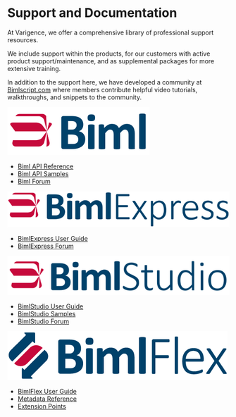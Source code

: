 # Support and Documentation

At Varigence, we offer a comprehensive library of professional support resources.

We include support within the products, for our customers with active product support/maintenance, and as supplemental packages for more extensive training.

In addition to the support here, we have developed a community at [Bimlscript.com](http://bimlscript.com) where members contribute helpful video tutorials, walkthroughs, and snippets to the community.

![Biml -h38px](content/images/biml.svg)

* [Biml API Reference](biml/api-reference/Varigence.Languages.Biml.AstRootNode.html)
* [Biml API Samples](biml/snippets/index.md)
* [Biml Forum](https://varigence.com/Forums?forumName=Biml)

![BimlExpress -h38px](content/images/bimlexpress.svg)

* [BimlExpress User Guide](bimlexpress/index.md)
* [BimlExpress Forum](https://varigence.com/Forums?forumName=Biml)

![BimlStudio -h38px](content/images/bimlstudio.svg)

* [BimlStudio User Guide](bimlstudio/index.md)
* [BimlStudio Samples](bimlstudio/index.md)
* [BimlStudio Forum](https://varigence.com/Forums?forumName=BimlStudio)

![BimlFlex -h38px](content/images/bimlflex.png)

* [BimlFlex User Guide](bimlflex/index.md)
* [Metadata Reference](bimlflex/user-guide/metadata-entity-definitions.md)
* [Extension Points](bimlflex/user-guide/extension-point-definitions.md)
